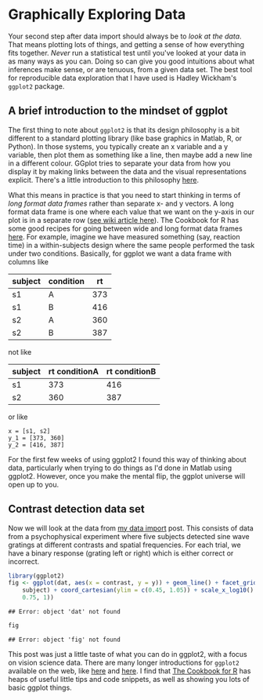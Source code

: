 # Graphically Exploring Data

Your second step after data import should always be to *look at the data*. That means plotting lots of things, and getting a sense of how everything fits together. *Never* run a statistical test until you've looked at your data in as many ways as you can. Doing so can give you good intuitions about what inferences make sense, or are tenuous, from a given data set. The best tool for reproducible data exploration that I have used is Hadley Wickham's ``ggplot2`` package.

## A brief introduction to the mindset of ggplot

The first thing to note about ``ggplot2`` is that its design philosophy is a bit different to a standard plotting library (like base graphics in Matlab, R, or Python). In those systems, you typically create an x variable and a y variable, then plot them as something like a line, then maybe add a new line in a different colour. GGplot tries to separate your data from how you display it by making links between the data and the visual representations explicit. There's a little introduction to this philosophy [here](http://tomhopper.me/2014/03/28/a-simple-introduction-to-the-graphing-philosophy-of-ggplot2/). 

What this means in practice is that you need to start thinking in terms of _long format data frames_ rather than separate x- and y vectors. A long format data frame is one where each value that we want on the y-axis in our plot is in a separate row ([see wiki article here](https://en.wikipedia.org/wiki/Wide_and_narrow_data)). The Cookbook for R has some good recipes for going between wide and long format data frames [here](http://www.cookbook-r.com/Manipulating_data/Converting_data_between_wide_and_long_format/). For example, imagine we have measured something (say, reaction time) in a within-subjects design where the same people performed the task under two conditions. Basically, for ggplot we want a data frame with columns like 

subject   | condition | rt
--------  | --------  | ----
s1        | A         | 373
s1        | B         | 416
s2        | A         | 360
s2        | B         | 387

not like

subject   | rt conditionA | rt conditionB
--------  | --------  | ----
s1        | 373         | 416
s2        | 360         | 387

or like 

```
x = [s1, s2]
y_1 = [373, 360]
y_2 = [416, 387]
```

For the first few weeks of using ggplot2 I found this way of thinking about data, particularly when trying to do things as I'd done in Matlab using ggplot2. However, once you make the mental flip, the ggplot universe will open up to you. 

## Contrast detection data set

Now we will look at the data from [my data import](http://tomwallis.info/2014/03/26/data-import-in-r/) post. This consists of data from a psychophysical experiment where five subjects detected sine wave gratings at different contrasts and spatial frequencies. For each trial, we have a binary response (grating left or right) which is either correct or incorrect. 



```r
library(ggplot2)
fig <- ggplot(dat, aes(x = contrast, y = y)) + geom_line() + facet_grid(sf_factor ~ 
    subject) + coord_cartesian(ylim = c(0.45, 1.05)) + scale_x_log10() + scale_y_continuous(breaks = c(0.5, 
    0.75, 1))
```

```
## Error: object 'dat' not found
```

```r
fig
```

```
## Error: object 'fig' not found
```


This post was just a little taste of what you can do in ggplot2, with a focus on vision science data. There are many longer introductions for ``ggplot2`` available on the web, like [here](http://blog.echen.me/2012/01/17/quick-introduction-to-ggplot2/) and [here](http://www.noamross.net/blog/2012/10/5/ggplot-introduction.html). I find that [The Cookbook for R](http://www.cookbook-r.com/) has heaps of useful little tips and code snippets, as well as showing you lots of basic ggplot things.
